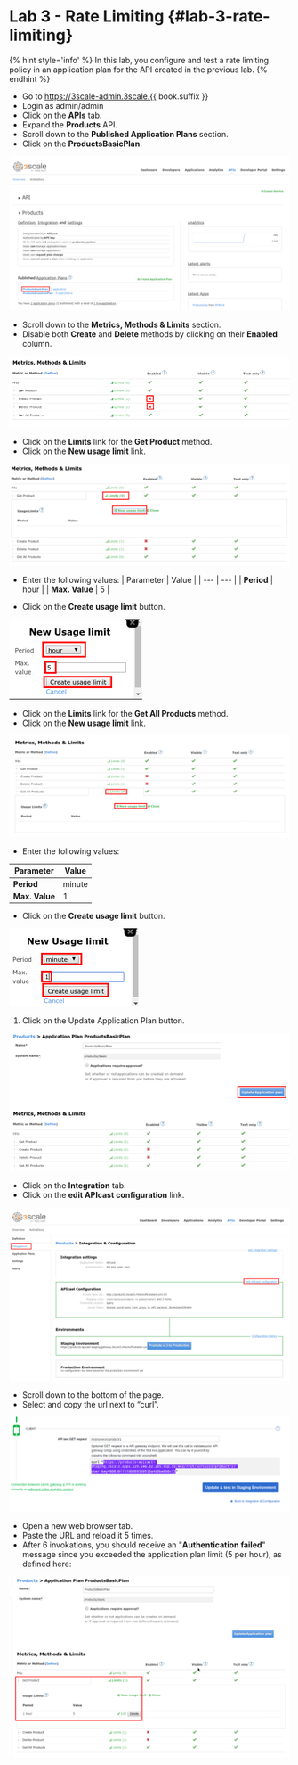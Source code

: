# Lab 3 - Rate Limiting {#lab-3-rate-limiting}

{% hint style='info' %}
In this lab, you configure and test a rate limiting policy in an application plan for the API created in the previous lab.
{% endhint %}

* Go to https://3scale-admin.3scale.{{ book.suffix }}
* Login as admin/admin
* Click on the **APIs** tab.
* Expand the **Products** API.
* Scroll down to the **Published Application Plans** section.
* Click on the **ProductsBasicPlan**.

![](images/image202.png)

* Scroll down to the **Metrics, Methods &amp; Limits** section.
* Disable both **Create** and **Delete** methods by clicking on their **Enabled** column.

![](images/image132.png)

* Click on the **Limits** link for the **Get Product** method.
* Click on the **New usage limit** link.

![](images/image174.png)

* Enter the following values:
| Parameter | Value |
| --- | --- |
| **Period** | hour |
| **Max. Value** | 5 |


* Click on the **Create usage limit** button.

![](images/image191.png)

* Click on the **Limits** link for the **Get All Products** method.
* Click on the **New usage limit** link.

![](images/image21.png)

* Enter the following values:

| Parameter | Value |
| --- | --- |
| **Period** | minute |
| **Max. Value** | 1 |

* Click on the **Create usage limit** button.

![](images/image197.png)

1.  Click on the Update Application Plan button.

![](images/image114.png)

* Click on the **Integration** tab.
* Click on the **edit APIcast configuration** link.

![](images/image1.png)

* Scroll down to the bottom of the page.
* Select and copy the url next to “curl”.

![](assets/Selection_322.png)

* Open a new web browser tab.
* Paste the URL and reload it 5 times.
* After 6 invokations, you should receive an "**Authentication failed**" message since you exceeded the application plan limit (5 per hour), as defined here:

![](images/image93.png)